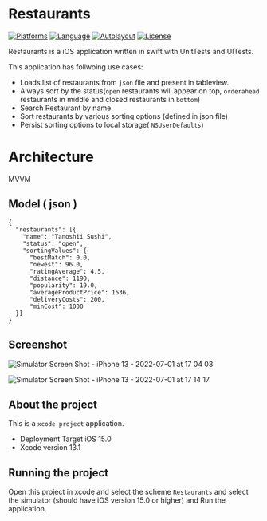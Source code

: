 # Restaurants

[![Platforms](https://img.shields.io/badge/Platform-iOS-yellow.svg)]()
[![Language](https://img.shields.io/badge/Language-Swift_5.1-orange.svg)]()
[![Autolayout](https://img.shields.io/badge/Autolayout-Supported-blue.svg)]()
[![License](https://img.shields.io/badge/License-MIT-blue.svg)]()

Restaurants is a iOS application written in swift with UnitTests and UITests.

This application has follwoing use cases: 

- Loads list of restaurants from `json`  file and present in tableview.
- Always sort by the status(`open` restaurants will appear on top, `orderahead` restaurants  in middle and closed restaurants in `bottom`)
- Search Restaurant by name.
- Sort restaurants by various sorting options (defined in json file)
- Persist sorting options to local storage( `NSUserDefaults`)

# Architecture
MVVM

## Model ( json )
```
{
  "restaurants": [{
    "name": "Tanoshii Sushi",
    "status": "open",
    "sortingValues": {
      "bestMatch": 0.0,
      "newest": 96.0,
      "ratingAverage": 4.5,
      "distance": 1190,
      "popularity": 19.0,
      "averageProductPrice": 1536,
      "deliveryCosts": 200,
      "minCost": 1000
  }]
}
```

## Screenshot

![Simulator Screen Shot - iPhone 13 - 2022-07-01 at 17 04 03](https://user-images.githubusercontent.com/30017908/176920546-53452367-aeec-4591-b406-8a804b8bb4a7.png)

![Simulator Screen Shot - iPhone 13 - 2022-07-01 at 17 14 17](https://user-images.githubusercontent.com/30017908/176922067-f6df07d1-9a1c-4b4c-b745-56d0bf71ea56.png)

## About the project
This is a `xcode project` application.
- Deployment Target iOS 15.0
- Xcode version 13.1

## Running the project
Open this project in xcode and select the scheme `Restaurants` and select the simulator (should have iOS version 15.0 or higher) and Run the application.
